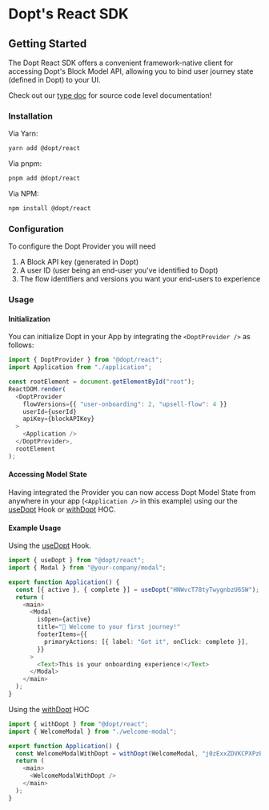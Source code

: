 # Dopt's React SDK

## Getting Started

The Dopt React SDK offers a convenient framework-native client for accessing Dopt's Block Model API, allowing you to bind user journey state (defined in Dopt) to your UI.

Check out our [type doc](https://paka.dev/npm/@dopt/react) for source code level documentation!

### Installation

Via Yarn:

```bash
yarn add @dopt/react
```

Via pnpm:

```bash
pnpm add @dopt/react
```

Via NPM:

```bash
npm install @dopt/react
```

### Configuration

To configure the Dopt Provider you will need

1. A Block API key (generated in Dopt)
1. A user ID (user being an end-user you've identified to Dopt)
1. The flow identifiers and versions you want your end-users to experience

### Usage

#### Initialization

You can initialize Dopt in your App by integrating the `<DoptProvider />` as follows:

```js
import { DoptProvider } from "@dopt/react";
import Application from "./application";

const rootElement = document.getElementById("root");
ReactDOM.render(
  <DoptProvider
    flowVersions={{ "user-onboarding": 2, "upsell-flow": 4 }}
    userId={userId}
    apiKey={blockAPIKey}
  >
    <Application />
  </DoptProvider>,
  rootElement
);
```

#### Accessing Model State

Having integrated the Provider you can now access Dopt Model State from anywhere in your app (`<Application />` in this example) using our the [useDopt](./src/use-dopt.ts) Hook or [withDopt](./src/with-dopt.tsx) HOC.

#### Example Usage

Using the [useDopt](./src/use-dopt.ts) Hook.

```ts
import { useDopt } from "@dopt/react";
import { Modal } from "@your-company/modal";

export function Application() {
  const [{ active }, { complete }] = useDopt("HNWvcT78tyTwygnbzU6SW");
  return (
    <main>
      <Modal
        isOpen={active}
        title="👏 Welcome to your first journey!"
        footerItems={{
          primaryActions: [{ label: "Got it", onClick: complete }],
        }}
      >
        <Text>This is your onboarding experience!</Text>
      </Modal>
    </main>
  );
}
```

Using the [withDopt](./src/with-dopt.tsx) HOC

```ts
import { withDopt } from "@dopt/react";
import { WelcomeModal } from "./welcome-modal";

export function Application() {
  const WelcomeModalWithDopt = withDopt(WelcomeModal, "j0zExxZDVKCPXPzB2ZgpW");
  return (
    <main>
      <WelcomeModalWithDopt />
    </main>
  );
}
```
